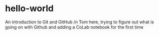 # hello-world
An introduction to Git and GitHub /n
Tom here, trying to figure out what is going on with Github
and adding a CoLab notebook for the first time
